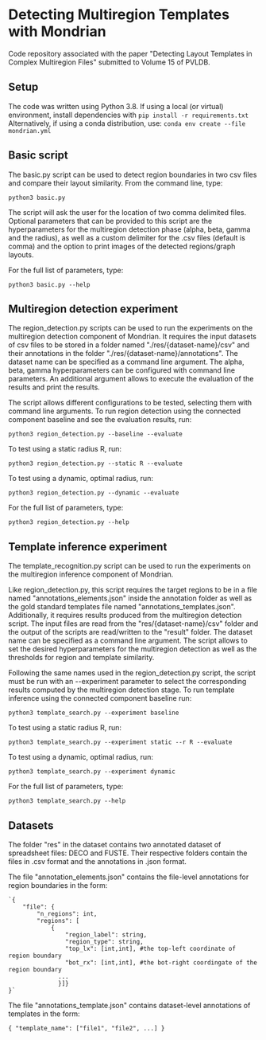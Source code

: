 # Detecting Multiregion Templates with Mondrian
Code repository associated with the paper "Detecting Layout Templates in Complex Multiregion Files" submitted to Volume 15 of PVLDB.

## Setup

The code was written using Python 3.8.
If using a local (or virtual) environment, install dependencies with
`pip install -r requirements.txt`
Alternatively, if using a conda distribution, use:
`conda env create --file mondrian.yml`

## Basic script
The basic.py script can be used to detect region boundaries in two csv files and compare their layout similarity.
From the command line, type:

`python3 basic.py`

The script will ask the user for the location of two comma delimited files.
Optional parameters that can be provided to this script are the hyperparameters for the multiregion detection phase (alpha, beta, gamma and the radius), as well as a custom delimiter for the .csv files (default is comma) and the option to print images of the detected regions/graph layouts.

For the full list of parameters, type:

`python3 basic.py --help`

## Multiregion detection experiment

The region_detection.py scripts can be used to run the experiments on the multiregion detection component of Mondrian.
It requires the input datasets of csv files to be stored in a folder named "./res/{dataset-name}/csv" and their annotations in the folder "./res/{dataset-name}/annotations".
The dataset name can be specified as a command line argument.
The alpha, beta, gamma hyperparameters can be configured with command line parameters.
An additional argument allows to execute the evaluation of the results and print the results.

The script allows different configurations to be tested, selecting them with command line arguments.
To run region detection using the connected component baseline and see the evaluation results, run:

`python3 region_detection.py --baseline --evaluate`

To test using a static radius R, run:

`python3 region_detection.py --static R --evaluate`

To test using a dynamic, optimal radius, run:

`python3 region_detection.py --dynamic --evaluate`

For the full list of parameters, type:

`python3 region_detection.py --help`

## Template inference experiment
The template_recognition.py script can be used to run the experiments on the multiregion inference component of Mondrian.

Like region_detection.py, this script requires the target regions to be in a file named "annotations_elements.json" inside the annotation folder as well as the gold standard templates file named "annotations_templates.json".
Additionally, it requires results produced from the multiregion detection script.
The input files are read from the "res/{dataset-name}/csv" folder and the output of the scripts are read/written to the "result" folder.
The dataset name can be specified as a command line argument.
The script allows to set the desired hyperparameters for the multiregion detection as well as the thresholds for region and template similarity.

Following the same names used in the region_detection.py script, the script must be run with an --experiment parameter to select the corresponding results computed by the multiregion detection stage.
To run template inference using the connected component baseline run:

`python3 template_search.py --experiment baseline`

To test using a static radius R, run:

`python3 template_search.py --experiment static --r R --evaluate`

To test using a dynamic, optimal radius, run:

`python3 template_search.py --experiment dynamic`

For the full list of parameters, type:

`python3 template_search.py --help`

## Datasets 
The folder "res" in the dataset contains two annotated dataset of spreadsheet files: DECO and FUSTE.
Their respective folders contain the files in .csv format and the annotations in .json format.

The file "annotation_elements.json" contains the file-level annotations for region boundaries in the form: 

    `{
        "file": {
            "n_regions": int,
            "regions": [
                {
                    "region_label": string,
                    "region_type": string,
                    "top_lx": [int,int], #the top-left coordinate of region boundary
                    "bot_rx": [int,int], #the bot-right coordingate of the region boundary
                  ...
                  }]}
    }`

The file "annotations_template.json" contains dataset-level annotations of templates in the form: 

`{
  "template_name": ["file1", "file2", ...]
}`
